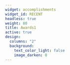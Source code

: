 ```yaml
---
widget: accomplishments
widget_id: RECENT
headless: true
weight: 80
title: Awards1
active: true
design:
  columns: "2"
  background:
    text_color_light: false
    image_darken: 0
---
```

